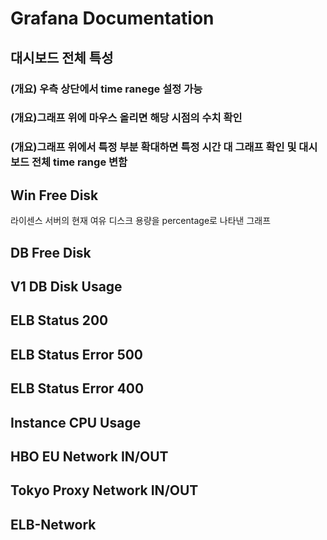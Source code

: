 # Grafana Documentation

## 대시보드 전체 특성
### (개요) 우측 상단에서 time ranege 설정 가능
### (개요)그래프 위에 마우스 올리면 해당 시점의 수치 확인
### (개요)그래프 위에서 특정 부분 확대하면 특정 시간 대 그래프 확인 및 대시보드 전체 time range 변함

## Win Free Disk
라이센스 서버의 현재 여유 디스크 용량을 percentage로 나타낸 그래프



## DB Free Disk
## V1 DB Disk Usage
## ELB Status 200
## ELB Status Error 500
## ELB Status Error 400
## Instance CPU Usage
## HBO EU Network IN/OUT
## Tokyo Proxy Network IN/OUT
## ELB-Network
